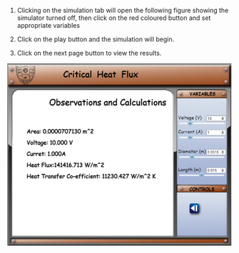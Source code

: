 1. Clicking on the simulation tab will open the following figure showing the simulator turned off, then click on the red coloured button and set appropriate variables 

2. Click on the play button and the simulation will begin.

3. Click on the next page button to view the results.

![Alt text](images/4.png)